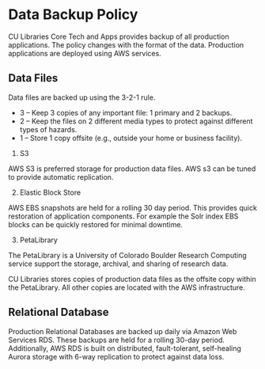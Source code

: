 # Data Backup Policy

CU Libraries Core Tech and Apps provides backup of all production applications. The policy changes with the format of the data. Production applications are deployed using AWS services.

## Data Files

Data files are backed up using the 3-2-1 rule.

* 3 – Keep 3 copies of any important file: 1 primary and 2 backups.
* 2 – Keep the files on 2 different media types to protect against different types of hazards.
* 1 – Store 1 copy offsite (e.g., outside your home or business facility). 

1. S3

AWS S3 is preferred storage for production data files. AWS s3 can be tuned to provide automatic replication.

2. Elastic Block Store

AWS EBS snapshots are held for a rolling 30 day period. This provides quick restoration of application components. For example the Solr index EBS blocks can be quickly restored for minimal downtime.

3. PetaLibrary

The PetaLibrary is a University of Colorado Boulder Research Computing service support the storage, archival, and sharing of research data.

CU Libraries stores copies of production data files as the offsite copy within the PetaLibrary. All other copies are located with the AWS infrastructure.

## Relational Database

Production Relational Databases are backed up daily via Amazon Web Services RDS. These backups are held for a rolling 30-day period. Additionally, AWS RDS is built on distributed, fault-tolerant, self-healing Aurora storage with 6-way replication to protect against data loss.

